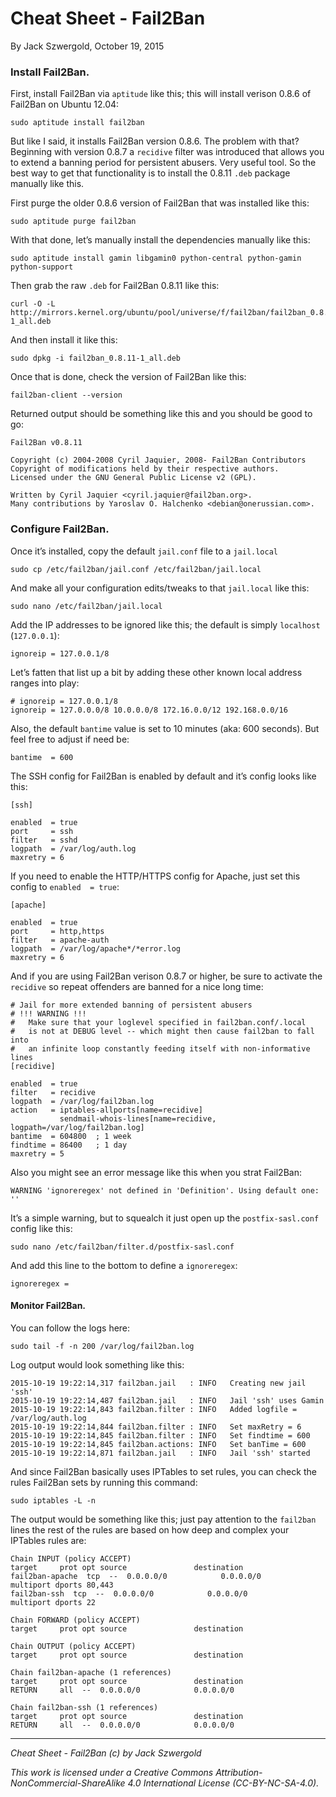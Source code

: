 # Cheat Sheet - Fail2Ban

By Jack Szwergold, October 19, 2015

### Install Fail2Ban.

First, install Fail2Ban via `aptitude` like this; this will install verison 0.8.6 of Fail2Ban on Ubuntu 12.04:

    sudo aptitude install fail2ban

But like I said, it installs Fail2Ban version 0.8.6. The problem with that? Beginning with version 0.8.7 a `recidive` filter was introduced that allows you to extend a banning period for persistent abusers. Very useful tool. So the best way to get that functionality is to install the 0.8.11 `.deb` package manually like this.

First purge the older 0.8.6 version of Fail2Ban that was installed like this:

    sudo aptitude purge fail2ban

With that done, let’s manually install the dependencies manually like this:

    sudo aptitude install gamin libgamin0 python-central python-gamin python-support

Then grab the raw `.deb` for Fail2Ban 0.8.11 like this:

    curl -O -L http://mirrors.kernel.org/ubuntu/pool/universe/f/fail2ban/fail2ban_0.8.11-1_all.deb

And then install it like this:

    sudo dpkg -i fail2ban_0.8.11-1_all.deb

Once that is done, check the version of Fail2Ban like this:

    fail2ban-client --version

Returned output should be something like this and you should be good to go:

	Fail2Ban v0.8.11
	
	Copyright (c) 2004-2008 Cyril Jaquier, 2008- Fail2Ban Contributors
	Copyright of modifications held by their respective authors.
	Licensed under the GNU General Public License v2 (GPL).
	
	Written by Cyril Jaquier <cyril.jaquier@fail2ban.org>.
	Many contributions by Yaroslav O. Halchenko <debian@onerussian.com>.

### Configure Fail2Ban.

Once it’s installed, copy the default `jail.conf` file to a `jail.local`

    sudo cp /etc/fail2ban/jail.conf /etc/fail2ban/jail.local

And make all your configuration edits/tweaks to that `jail.local` like this:

    sudo nano /etc/fail2ban/jail.local

Add the IP addresses to be ignored like this; the default is simply `localhost` (`127.0.0.1`):

    ignoreip = 127.0.0.1/8

Let’s fatten that list up a bit by adding these other known local address ranges into play:

    # ignoreip = 127.0.0.1/8
    ignoreip = 127.0.0.0/8 10.0.0.0/8 172.16.0.0/12 192.168.0.0/16

Also, the default `bantime` value is set to 10 minutes (aka: 600 seconds). But feel free to adjust if need be:

	bantime  = 600

The SSH config for Fail2Ban is enabled by default and it’s config looks like this:

	[ssh]
	
	enabled  = true
	port     = ssh
	filter   = sshd
	logpath  = /var/log/auth.log
	maxretry = 6

If you need to enable the HTTP/HTTPS config for Apache, just set this config to `enabled  = true`:

	[apache]
	
	enabled  = true
	port     = http,https
	filter   = apache-auth
	logpath  = /var/log/apache*/*error.log
	maxretry = 6

And if you are using Fail2Ban verison 0.8.7 or higher, be sure to activate the `recidive` so repeat offenders are banned for a nice long time:

	# Jail for more extended banning of persistent abusers
	# !!! WARNING !!!
	#   Make sure that your loglevel specified in fail2ban.conf/.local
	#   is not at DEBUG level -- which might then cause fail2ban to fall into
	#   an infinite loop constantly feeding itself with non-informative lines
	[recidive]
	
	enabled  = true
	filter   = recidive
	logpath  = /var/log/fail2ban.log
	action   = iptables-allports[name=recidive]
	           sendmail-whois-lines[name=recidive, logpath=/var/log/fail2ban.log]
	bantime  = 604800  ; 1 week
	findtime = 86400   ; 1 day
	maxretry = 5

Also you might see an error message like this when you strat Fail2Ban:

    WARNING 'ignoreregex' not defined in 'Definition'. Using default one: ''

It’s a simple warning, but to squealch it just open up the `postfix-sasl.conf` config like this:

    sudo nano /etc/fail2ban/filter.d/postfix-sasl.conf

And add this line to the bottom to define a `ignoreregex`:

    ignoreregex =

#### Monitor Fail2Ban.

You can follow the logs here:

    sudo tail -f -n 200 /var/log/fail2ban.log

Log output would look something like this:

	2015-10-19 19:22:14,317 fail2ban.jail   : INFO   Creating new jail 'ssh'
	2015-10-19 19:22:14,487 fail2ban.jail   : INFO   Jail 'ssh' uses Gamin
	2015-10-19 19:22:14,843 fail2ban.filter : INFO   Added logfile = /var/log/auth.log
	2015-10-19 19:22:14,844 fail2ban.filter : INFO   Set maxRetry = 6
	2015-10-19 19:22:14,845 fail2ban.filter : INFO   Set findtime = 600
	2015-10-19 19:22:14,845 fail2ban.actions: INFO   Set banTime = 600
	2015-10-19 19:22:14,871 fail2ban.jail   : INFO   Jail 'ssh' started

And since Fail2Ban basically uses IPTables to set rules, you can check the rules Fail2Ban sets by running this command:

    sudo iptables -L -n

The output would be something like this; just pay attention to the `fail2ban` lines the rest of the rules are based on how deep and complex your IPTables rules are:

	Chain INPUT (policy ACCEPT)
	target     prot opt source               destination
	fail2ban-apache  tcp  --  0.0.0.0/0            0.0.0.0/0            multiport dports 80,443
	fail2ban-ssh  tcp  --  0.0.0.0/0            0.0.0.0/0            multiport dports 22
	
	Chain FORWARD (policy ACCEPT)
	target     prot opt source               destination
	
	Chain OUTPUT (policy ACCEPT)
	target     prot opt source               destination
	
	Chain fail2ban-apache (1 references)
	target     prot opt source               destination
	RETURN     all  --  0.0.0.0/0            0.0.0.0/0
	
	Chain fail2ban-ssh (1 references)
	target     prot opt source               destination
	RETURN     all  --  0.0.0.0/0            0.0.0.0/0

***

*Cheat Sheet - Fail2Ban (c) by Jack Szwergold*

*This work is licensed under a Creative Commons Attribution-NonCommercial-ShareAlike 4.0 International License (CC-BY-NC-SA-4.0).*
